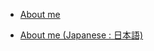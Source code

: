 * [About me](https://wisdommingle.com/?p=28053)

* [About me (Japanese : 日本語)](https://wisdommingle.com/?p=22602)


<!--

### Hi there 👋

**YukinobuKurata/YukinobuKurata** is a ✨ _special_ ✨ repository because its `README.md` (this file) appears on your GitHub profile.

Here are some ideas to get you started:

- 🔭 I’m currently working on ...
- 🌱 I’m currently learning ...
- 👯 I’m looking to collaborate on ...
- 🤔 I’m looking for help with ...
- 💬 Ask me about ...
- 📫 How to reach me: ...
- 😄 Pronouns: ...
- ⚡ Fun fact: ...
-->
